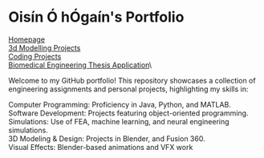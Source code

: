 
# Oisín Ó hÓgaín's Portfolio
[Homepage](https://github.com/Ohogan217/Ohogan2/tree/main/README.md)\
[3d Modelling Projects](https://github.com/Ohogan217/Ohogan2/tree/CAD-Surfacing-and-Modelling-Projects/README.md)\
[Coding Projects](https://github.com/Ohogan217/Ohogan2/tree/Software-Engineering/README.md)\
[Biomedical Engineering Thesis Application](https://github.com/Ohogan217/Ohogan2/tree/Software-Engineering/README.md)\

Welcome to my GitHub portfolio! This repository showcases a collection of engineering assignments and personal projects, highlighting my skills in:

Computer Programming: Proficiency in Java, Python, and MATLAB.\
Software Development: Projects featuring object-oriented programming.\
Simulations: Use of FEA, machine learning, and neural engineering simulations.\
3D Modeling & Design: Projects in Blender, and Fusion 360.\
Visual Effects: Blender-based animations and VFX work

